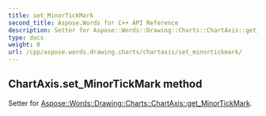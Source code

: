 ```yaml
---
title: set_MinorTickMark
second_title: Aspose.Words for C++ API Reference
description: Setter for Aspose::Words::Drawing::Charts::ChartAxis::get_MinorTickMark. 
type: docs
weight: 0
url: /cpp/aspose.words.drawing.charts/chartaxis/set_minortickmark/
---
```

## ChartAxis.set_MinorTickMark method


Setter for [Aspose::Words::Drawing::Charts::ChartAxis::get_MinorTickMark](./get_minortickmark/).

